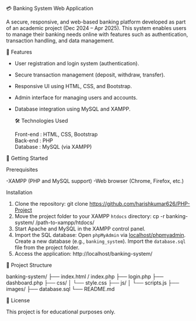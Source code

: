 💳 Banking System Web Application

A secure, responsive, and web-based banking platform developed as part of an academic project (Dec 2024 – Apr 2025). This system enables users to manage their banking needs online with features such as authentication, transaction handling, and data management.

🔧 Features

- User registration and login system (authentication).
- Secure transaction management (deposit, withdraw, transfer).
- Responsive UI using HTML, CSS, and Bootstrap.
- Admin interface for managing users and accounts.
- Database integration using MySQL and XAMPP.

  🛠️ Technologies Used

  Front-end  : HTML, CSS, Bootstrap  
  Back-end   :  PHP  
  Database   :  MySQL (via XAMPP)

   
🚀 Getting Started

Prerequisites

  -XAMPP (PHP and MySQL support)
  -Web browser (Chrome, Firefox, etc.)

Installation

1. Clone the repository:
   git clone https://github.com/harishkumar626/PHP-Project
2. Move the project folder to your XAMPP `htdocs` directory:
  cp -r banking-system/ /path-to-xampp/htdocs/
3. Start Apache and MySQL in the XAMPP control panel.
4. Import the SQL database:
   Open `phpMyAdmin` via [localhost/phpmyadmin](http://localhost/phpmyadmin).
   Create a new database (e.g., `banking_system`).
   Import the `database.sql` file from the project folder.
6. Access the application:
   http://localhost/banking-system/
   

📂 Project Structure

banking-system/
├── index.html / index.php
├── login.php
├── dashboard.php
├── css/
│   └── style.css
├── js/
│   └── scripts.js
├── images/
├── database.sql
└── README.md




📃 License

This project is for educational purposes only.


